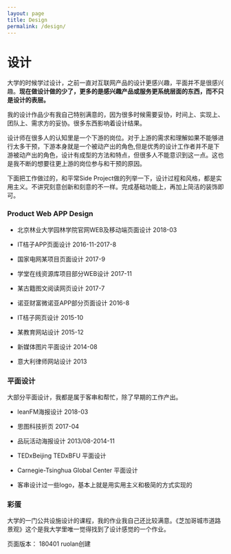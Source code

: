 ```yaml
---
layout: page
title: Design
permalink: /design/
---
```


# 设计

大学的时候学过设计，之前一直对互联网产品的设计更感兴趣，平面并不是很感兴趣。**现在做设计做的少了，更多的是感兴趣产品或服务更系统层面的东西，而不只是设计的表层。**

我的设计作品少有我自己特别满意的，因为很多时候需要妥协，时间上、实现上、团队上、需求方的妥协。很多东西影响着设计结果。

设计师在很多人的认知里是一个下游的岗位。对于上游的需求和理解如果不能够进行太多干预，下游本身就是一个被动产出的角色,但是优秀的设计工作者并不是下游被动产出的角色，设计有成型的方法和特点，但很多人不能意识到这一点。这也是我不断的想要往更上游的岗位参与和干预的原因。

下面把工作做过的，和平常Side Project做的列举一下，设计过程和风格，都是实用主义。不讲究刻意创新和刻意的不一样。完成基础功能上，再加上简洁的装饰即可。

### Product Web APP Design
* 北京林业大学园林学院官网WEB及移动端页面设计 2018-03

* IT桔子APP页面设计 2016-11-2017-8

* 国家电网某项目页面设计 2017-9

* 学堂在线资源库项目部分WEB设计 2017-11

* 某古籍图文阅读网页设计 2017-7

* 诺亚财富微诺亚APP部分页面设计 2016-8

* IT桔子网页设计 2015-10

* 某教育网站设计 2015-12

* 新媒体图片平面设计 2014-08

* 意大利律师网站设计 2013


### 平面设计
大部分平面设计，我都是属于客串和帮忙，除了早期的工作产出。

* leanFM海报设计 2018-03

* 思图科技折页 2017-04

* 品玩活动海报设计 2013/08-2014-11

* TEDxBeijing TEDxBFU 平面设计 

* Carnegie-Tsinghua Global Center 平面设计

* 客串设计过一些logo，基本上就是用实用主义和极简的方式实现的

### 彩蛋 
大学的一门公共设施设计的课程，我的作业我自己还比较满意。《芝加哥城市道路景观》这个是我大学里唯一觉得找到了设计感觉的一个作业。

页面版本：
180401 ruolan创建



